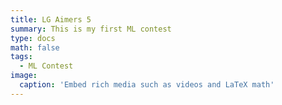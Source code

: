 ```yaml
---
title: LG Aimers 5
summary: This is my first ML contest
type: docs
math: false
tags:
  - ML Contest
image:
  caption: 'Embed rich media such as videos and LaTeX math'
---
```

